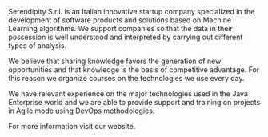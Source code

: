 Serendipity S.r.l. is an Italian innovative startup company specialized in the development of software products and solutions based on Machine Learning algorithms.
We support companies so that the data in their possession is well understood and interpreted by carrying out different types of analysis.

We believe that sharing knowledge favors the generation of new opportunities and that knowledge is the basis of competitive advantage.
For this reason we organize courses on the technologies we use every day.

We have relevant experience on the major technologies used in the Java Enterprise world and we are able to provide support and training on projects in Agile mode using DevOps methodologies.

For more information visit our website.
